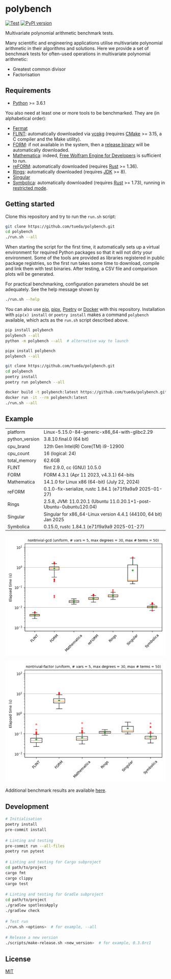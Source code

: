 polybench
=========

[![Test](https://github.com/tueda/polybench/actions/workflows/test.yml/badge.svg?branch=master)](https://github.com/tueda/polybench/actions?query=branch:master)
[![PyPI version](https://badge.fury.io/py/polybench.svg)](https://pypi.org/project/polybench/)

Multivariate polynomial arithmetic benchmark tests.

Many scientific and engineering applications utilise multivariate polynomial
arithmetic in their algorithms and solutions. Here we provide a set of
benchmark tests for often-used operations in multivariate polynomial
arithmetic:

- Greatest common divisor
- Factorisation


Requirements
------------

- [Python](https://www.python.org/) >= 3.6.1

You also need at least one or more tools to be benchmarked.
They are (in alphabetical order):

- [Fermat](https://home.bway.net/lewis/)
- [FLINT](https://flintlib.org/): automatically downloaded via [vcpkg](https://vcpkg.io/)
  (requires [CMake](https://cmake.org/) >= 3.15, a C compiler and the Make utility).
- [FORM](https://www.nikhef.nl/~form/):
  if not available in the system, then
  a [release binary](https://github.com/vermaseren/form/releases)
  will be automatically downloaded.
- [Mathematica](https://www.wolfram.com/mathematica/):
  indeed, [Free Wolfram Engine for Developers](https://www.wolfram.com/engine/) is sufficient to run.
- [reFORM](https://reform.readthedocs.io/en/latest/):
  automatically downloaded
  (requires [Rust](https://www.rust-lang.org/) >= 1.36).
- [Rings](https://rings.readthedocs.io/en/latest/):
  automatically downloaded
  (requires [JDK](https://www.oracle.com/technetwork/java/) >= 8).
- [Singular](https://www.singular.uni-kl.de/)
- [Symbolica](https://symbolica.io/):
  automatically downloaded
  (requires [Rust](https://www.rust-lang.org/) >= 1.73),
  running in [restricted mode](https://symbolica.io/docs/get_started.html#license).


Getting started
---------------

Clone this repository and try to run the `run.sh` script:

```sh
git clone https://github.com/tueda/polybench.git
cd polybench
./run.sh --all
```

When starting the script for the first time, it automatically sets up
a virtual environment for required Python packages so that it will not dirty
your environment. Some of the tools are provided as libraries registered in
public package registries, so the first run takes some time to download,
compile and link them with test binaries. After testing, a CSV file and
comparison plots will be generated.

For practical benchmarking, configuration parameters should be set
adequately. See the help message shown by

```sh
./run.sh --help
```

You can also use [pip](https://pip.pypa.io/en/stable/),
[pipx](https://pipxproject.github.io/pipx/),
[Poetry](https://python-poetry.org/)
or [Docker](https://www.docker.com/) with this repository.
Installation with `pip(x) install` or `poetry install` makes a command
`polybench` available, which acts as the `run.sh` script described above.
```sh
pip install polybench
polybench --all
python -m polybench --all  # alternative way to launch
```
```sh
pipx install polybench
polybench --all
```
```sh
git clone https://github.com/tueda/polybench.git
cd polybench
poetry install
poetry run polybench --all
```
```sh
docker build -t polybench:latest https://github.com/tueda/polybench.git
docker run -it --rm polybench:latest
./run.sh --all
```


Example
-------

|                |                                                                              |
|----------------|------------------------------------------------------------------------------|
| platform       | Linux-5.15.0-84-generic-x86_64-with-glibc2.29                                |
| python_version | 3.8.10.final.0 (64 bit)                                                      |
| cpu_brand      | 12th Gen Intel(R) Core(TM) i9-12900                                          |
| cpu_count      | 16 (logical: 24)                                                             |
| total_memory   | 62.6GB                                                                       |
| FLINT          | flint 2.9.0, cc (GNU) 10.5.0                                                 |
| FORM           | FORM 4.3.1 (Apr 11 2023, v4.3.1) 64-bits                                     |
| Mathematica    | 14.1.0 for Linux x86 (64-bit) (July 22, 2024)                                |
| reFORM         | 0.1.0-fix-serialize, rustc 1.84.1 (e71f9a9a9 2025-01-27)                     |
| Rings          | 2.5.8, JVM: 11.0.20.1 (Ubuntu 11.0.20.1+1-post-Ubuntu-0ubuntu120.04)         |
| Singular       | Singular for x86_64-Linux version 4.4.1 (44100, 64 bit) Jan 2025             |
| Symbolica      | 0.15.0, rustc 1.84.1 (e71f9a9a9 2025-01-27)                                  |

![nontrivial-gcd](https://raw.githubusercontent.com/tueda/polybench-result/refs/heads/main/0.3.1/05/0002.figures/summary.png)

![nontrivial-factor](https://raw.githubusercontent.com/tueda/polybench-result/refs/heads/main/0.3.1/05/0004.figures/summary.png)

Additional benchmark results are available [here](https://github.com/tueda/polybench-result/tree/main).


Development
-----------

```bash
# Initialisation
poetry install
pre-commit install

# Linting and testing
pre-commit run --all-files
poetry run pytest

# Linting and testing for Cargo subproject
cd path/to/project
cargo fmt
cargo clippy
cargo test

# Linting and testing for Gradle subproject
cd path/to/project
./gradlew spotlessApply
./gradlew check

# Test run
./run.sh <options>  # for example, --all

# Release a new version
./scripts/make-release.sh <new_version>  # for example, 0.3.0rc1
```


License
-------

[MIT](https://github.com/tueda/polybench/blob/master/LICENSE)
